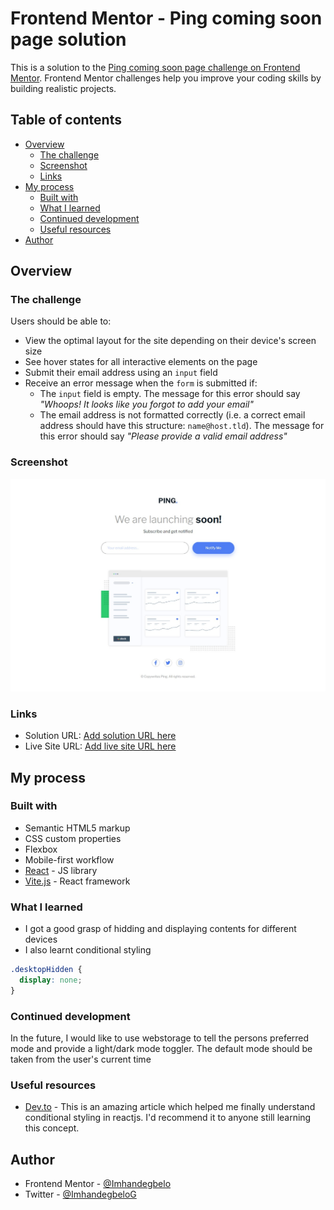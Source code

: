 # Frontend Mentor - Ping coming soon page solution

This is a solution to the [Ping coming soon page challenge on Frontend Mentor](https://www.frontendmentor.io/challenges/ping-single-column-coming-soon-page-5cadd051fec04111f7b848da). Frontend Mentor challenges help you improve your coding skills by building realistic projects. 

## Table of contents

- [Overview](#overview)
  - [The challenge](#the-challenge)
  - [Screenshot](#screenshot)
  - [Links](#links)
- [My process](#my-process)
  - [Built with](#built-with)
  - [What I learned](#what-i-learned)
  - [Continued development](#continued-development)
  - [Useful resources](#useful-resources)
- [Author](#author)

## Overview

### The challenge

Users should be able to:

- View the optimal layout for the site depending on their device's screen size
- See hover states for all interactive elements on the page
- Submit their email address using an `input` field
- Receive an error message when the `form` is submitted if:
	- The `input` field is empty. The message for this error should say *"Whoops! It looks like you forgot to add your email"*
	- The email address is not formatted correctly (i.e. a correct email address should have this structure: `name@host.tld`). The message for this error should say *"Please provide a valid email address"*

### Screenshot

![Screenshot](./Ping.png)

### Links

- Solution URL: [Add solution URL here](https://your-solution-url.com)
- Live Site URL: [Add live site URL here](https://your-live-site-url.com)

## My process

### Built with

- Semantic HTML5 markup
- CSS custom properties
- Flexbox
- Mobile-first workflow
- [React](https://reactjs.org/) - JS library
- [Vite.js](https://vitejs.dev/) - React framework

### What I learned

- I got a good grasp of hidding and displaying contents for different devices
- I also learnt conditional styling

```css
.desktopHidden {
  display: none;
}
```

### Continued development

In the future, I would like to use webstorage to tell the persons preferred mode and provide a light/dark mode toggler.
The default mode should be taken from the user's current time

### Useful resources

- [Dev.to](https://dev.to/salehmubashar/conditional-styling-in-reactjs-3h52) - This is an amazing article which helped me finally understand conditional styling in reactjs. I'd recommend it to anyone still learning this concept.

## Author

- Frontend Mentor - [@Imhandegbelo](https://www.frontendmentor.io/profile/Imhandegbelo)
- Twitter - [@ImhandegbeloG](https://www.twitter.com/ImhandegbeloG)
